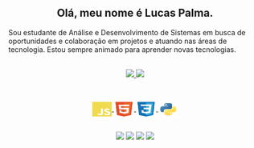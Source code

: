 ## <div align="center">Olá, meu nome é Lucas Palma.
Sou estudante de Análise e Desenvolvimento de Sistemas em busca de oportunidades e colaboração em projetos e atuando nas áreas de tecnologia. Estou sempre animado para aprender novas tecnologias.
<br>
<br>
<div align="center">
  <a href="https://github.com/lucaspalmanew">
  <img height="180em" src="https://github-readme-stats.vercel.app/api?username=lucaspalmanew&show_icons=true&theme=gruvbox&include_all_commits=true&count_private=true"/>
  <img height="180em" src="https://github-readme-stats.vercel.app/api/top-langs/?username=lucaspalmanew&layout=compact&langs_count=7&theme=gruvbox"/>
</div>
  
  ##
<div style="display: inline_block" align="center"><br>
  <img align="center" alt="Lucas-JS" height="30" width="40" src="https://raw.githubusercontent.com/devicons/devicon/master/icons/javascript/javascript-plain.svg">
  <img align="center" alt="Lucas-HTML" height="30" width="40" src="https://raw.githubusercontent.com/devicons/devicon/master/icons/html5/html5-original.svg">
  <img align="center" alt="Lucas-CSS" height="30" width="40" src="https://raw.githubusercontent.com/devicons/devicon/master/icons/css3/css3-original.svg">
  <img align="center" alt="Lucas-Python" height="30" width="40" src="https://raw.githubusercontent.com/devicons/devicon/master/icons/python/python-original.svg">
</div>
 
  ##

<div align="center">
  <a href="https://instagram.com/lucaspalmaa_" target="_blank"><img src="https://img.shields.io/badge/-Instagram-%23E4405F?style=for-the-badge&logo=instagram&logoColor=white" target="_blank"></a>
  <a href = "mailto:lucaspalma44@gmail.com"><img src="https://img.shields.io/badge/Gmail-D14836?style=for-the-badge&logo=gmail&logoColor=white" target="_blank"></a>
  <a href="https://www.linkedin.com/in/lucas-palma-99681016b/" target="_blank"><img src="https://img.shields.io/badge/LinkedIn-0077B5?style=for-the-badge&logo=linkedin&logoColor=white" target="_blank"></a>
  <a href="https://www.linkedin.com/in/lucas-palma-99681016b/" target="_blank"><img src="https://img.shields.io/badge/Telegram-2CA5E0?style=for-the-badge&logo=telegram&logoColor=white" target="_blank"></a>
